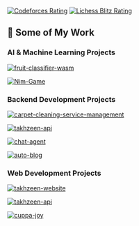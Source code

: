 [![Codeforces Rating](https://img.shields.io/badge/dynamic/json?url=https://codeforces.com/api/user.info?handles=izzat5233&label=Codeforces%20Rating&query=$.result[0].rating&style=flat&logo=Codeforces&logoColor=white&color=red&style=flat)](https://codeforces.com/profile/izzat5233)
[![Lichess Blitz Rating](https://img.shields.io/badge/dynamic/json?url=https://lichess.org/api/user/izzat5233&label=Lichess%20Blitz%20Rating&query=$.perfs.blitz.rating&style=flat&logo=lichess&logoColor=white&color=white)](https://lichess.org/@/izzat5233)

## 🔭 Some of My Work

### AI & Machine Learning Projects

[![fruit-classifier-wasm](https://github-readme-stats.vercel.app/api/pin/?username=izzat5233&repo=fruit-classifier-wasm&theme=tokyonight)](https://github.com/izzat5233/fruit-classifier-wasm)

[![Nim-Game](https://github-readme-stats.vercel.app/api/pin/?username=izzat5233&repo=Nim-Game&theme=tokyonight)](https://github.com/izzat5233/Nim-Game)

### Backend Development Projects

[![carpet-cleaning-service-management](https://github-readme-stats.vercel.app/api/pin/?username=izzat-najah-edu&repo=carpet-cleaning-service-management&theme=gruvbox)](https://github.com/izzat-najah-edu/carpet-cleaning-service-management)

[![takhzeen-api](https://github-readme-stats.vercel.app/api/pin/?username=izzat5233&repo=takhzeen-api&theme=dark)](https://github.com/izzat5233/takhzeen-api)

[![chat-agent](https://github-readme-stats.vercel.app/api/pin/?username=izzat5233&repo=chat-agent&theme=dark)](https://github.com/izzat5233/chat-agent)

[![auto-blog](https://github-readme-stats.vercel.app/api/pin/?username=izzat5233&repo=auto-blog&theme=dark)](https://github.com/izzat5233/auto-blog)

### Web Development Projects

[![takhzeen-website](https://github-readme-stats.vercel.app/api/pin/?username=izzat5233&repo=takhzeen-website&theme=dark)](https://github.com/izzat5233/takhzeen-website)

[![takhzeen-api](https://github-readme-stats.vercel.app/api/pin/?username=izzat5233&repo=takhzeen-api&theme=dark)](https://github.com/izzat5233/takhzeen-api)

[![cuppa-joy](https://github-readme-stats.vercel.app/api/pin/?username=izzat5233&repo=cuppa-joy&theme=dark)](https://github.com/izzat5233/cuppa-joy)
